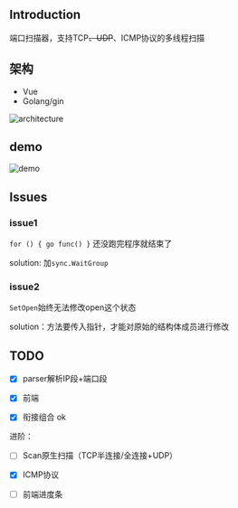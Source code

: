 ## Introduction

端口扫描器，支持TCP<del>、UDP</del>、ICMP协议的多线程扫描

## 架构

- Vue
- Golang/gin

![architecture](https://soreatu-1300077947.cos.ap-nanjing.myqcloud.com/uPic/2021-12-23-22-56-06-image.png)



## demo
![demo](https://soreatu-1300077947.cos.ap-nanjing.myqcloud.com/uPic/iu8PW9.png)

## Issues

### issue1

`for () { go func() }` 还没跑完程序就结束了

solution: 加`sync.WaitGroup`

### issue2

`SetOpen`始终无法修改open这个状态

solution：方法要传入指针，才能对原始的结构体成员进行修改

## TODO

- [x] parser解析IP段+端口段

- [x] 前端

- [x] 衔接组合 ok

进阶：

- [ ] Scan原生扫描（TCP半连接/全连接+UDP）

- [x] ICMP协议

- [ ] 前端进度条

